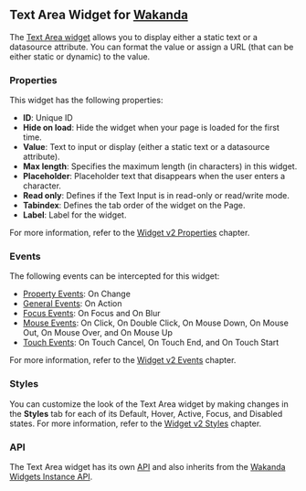 ## Text Area Widget for [Wakanda](http://wakanda.org)The [Text Area widget](http://doc.wakanda.org/WakandaStudio0/help/Title/en/page4658.html "Text Area widget") allows you to display either a static text or a datasource attribute. You can format the value or assign a URL (that can be either static or dynamic) to the value.### PropertiesThis widget has the following properties:* __ID__: Unique ID* __Hide on load__: Hide the widget when your page is loaded for the first time. * __Value__: Text to input or display (either a static text or a datasource attribute).* __Max length__: Specifies the maximum length (in characters) in this widget. * __Placeholder__: Placeholder text that disappears when the user enters a character.* __Read only__: Defines if the Text Input is in read-only or read/write mode.* __Tabindex__: Defines the tab order of the widget on the Page. * __Label__: Label for the widget. For more information, refer to the [Widget v2 Properties](http://doc.wakanda.org/WakandaStudio0/help/Title/en/page4608.html "Widget v2 Properties") chapter.### EventsThe following events can be intercepted for this widget:* [Property Events](http://doc.wakanda.org/WakandaStudio/help/Title/en/page4609.html#1085182): On Change* [General Events](http://doc.wakanda.org/WakandaStudio/help/Title/en/page4609.html#1085330): On Action* [Focus Events](http://doc.wakanda.org/WakandaStudio/help/Title/en/page4609.html#1085340): On Focus and On Blur* [Mouse Events](http://doc.wakanda.org/WakandaStudio/help/Title/en/page4609.html#1085346): On Click, On Double Click, On Mouse Down, On Mouse Out, On Mouse Over, and On Mouse Up* [Touch Events](http://doc.wakanda.org/WakandaStudio/help/Title/en/page4609.html#1085362): On Touch Cancel, On Touch End, and On Touch StartFor more information, refer to the [Widget v2 Events](http://doc.wakanda.org/WakandaStudio/help/Title/en/page4609.html "Widget v2 Events") chapter.### StylesYou can customize the look of the Text Area widget by making changes in the __Styles__ tab for each of its Default, Hover, Active, Focus, and Disabled states. For more information, refer to the [Widget v2 Styles](http://doc.wakanda.org/WakandaStudio0/help/Title/en/page4611.html "Widget v2 Styles") chapter.### APIThe Text Area widget has its own [API](http://doc.wakanda.org/WakandaStudio/help/Title/en/page4659.html "Text Area API") and also inherits from the [Wakanda Widgets Instance API](http://doc.wakanda.org/WakandaStudio/help/Title/en/page4066.html "Wakanda Widgets Instance API").